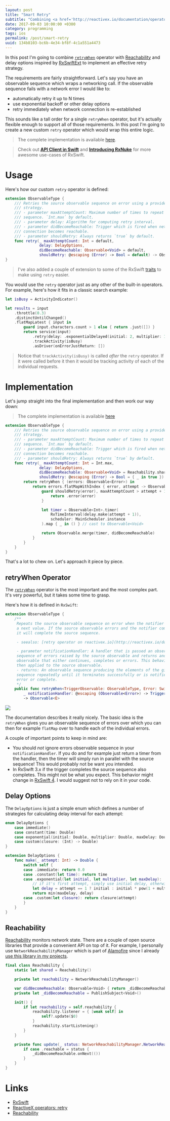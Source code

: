 ```yaml
---
layout: post
title: "Smart Retry"
subtitle: "Combining <a href='http://reactivex.io/documentation/operators/retry.html'>retryWhen</a> operator with <a href='https://developer.apple.com/library/content/samplecode/Reachability/Introduction/Intro.html'>Reachability</a> and delay options inspired by <a href='https://github.com/RxSwiftCommunity/RxSwiftExt'>RxSwiftExt</a> to implement auto-retries"
date: 2017-09-03 10:00:00 +0300
category: programming
tags: ios
permalink: /post/smart-retry
uuid: 134b8103-bc6b-4e34-bf8f-4c1a551a4473
---
```


In this post I'm going to combine [`retryWhen`](http://reactivex.io/documentation/operators/retry.html) operator with [Reachability](https://developer.apple.com/library/content/samplecode/Reachability/Introduction/Intro.html) and delay options inspired by [RxSwiftExt](https://github.com/RxSwiftCommunity/RxSwiftExt) to implement an effective retry strategy.

The requirements are fairly straightforward. Let's say you have an observable sequence which wraps a networking call. If the observable sequence fails with a network error I would like to:

- automatically retry it up to N times
- use exponential backoff or other delay options
- retry immediately when network connection is re-established

This sounds like a tall order for a single `retryWhen` operator, but it's actually flexible enough to support all of those requirements. In this post I'm going to create a new custom `retry` operator which would wrap this entire logic.

> The complete implementation is available [here](https://gist.github.com/kean/95b69ef1a90bb62e9b81e924a0a71437).

> Check out <a href="{{ site.url }}/post/api-client">**API Client in Swift**</a> and <a href="{{ site.url }}/post/introducing-rxnuke">**Introducing RxNuke**</a> for more awesome use-cases of RxSwift.

# Usage

Here's how our custom `retry` operator is defined:

```swift
extension ObservableType {
    /// Retries the source observable sequence on error using a provided retry
    /// strategy.
    /// - parameter maxAttemptCount: Maximum number of times to repeat the
    /// sequence. `Int.max` by default.
    /// - parameter delay: Algorithm for computing retry interval.
    /// - parameter didBecomeReachable: Trigger which is fired when network
    /// connection becomes reachable.
    /// - parameter shouldRetry: Always returns `true` by default.
    func retry(_ maxAttemptCount: Int = default,
               delay: DelayOptions,
               didBecomeReachable: Observable<Void> = default,
               shouldRetry: @escaping (Error) -> Bool = default) -> Observable<E>
}
```

> I've also added a couple of extension to some of the RxSwift [traits](https://github.com/ReactiveX/RxSwift/blob/master/Documentation/Traits.md) to make using `retry` easier.

You would use the `retry` operator just as any other of the built-in operators. For example, here's how it fits in a classic search example:

```swift
let isBusy = ActivityIndicator()

let results = input
    .throttle(0.3)
    .distinctUntilChanged()
    .flatMapLatest { input in
        guard input.characters.count > 1 else { return .just([]) }
        return service(input)
            .retry(delay: .exponentialDelayed(initial: 2, multiplier: 1, maxDelay: 16))
            .trackActivity(isBusy)
            .asDriver(onErrorJustReturn: [])
```

> Notice that `trackActivity(isBusy)` is called _after_ the `retry` operator. If it were called before it then it would be tracking activity of each of the individual requests.

# Implementation

Let's jump straight into the final implementation and then work our way down:

> The complete implementation is available [here](https://gist.github.com/kean/95b69ef1a90bb62e9b81e924a0a71437)

```swift
extension ObservableType {
    /// Retries the source observable sequence on error using a provided retry
    /// strategy.
    /// - parameter maxAttemptCount: Maximum number of times to repeat the
    /// sequence. `Int.max` by default.
    /// - parameter didBecomeReachable: Trigger which is fired when network
    /// connection becomes reachable.
    /// - parameter shouldRetry: Always returns `true` by default.
    func retry(_ maxAttemptCount: Int = Int.max,
               delay: DelayOptions,
               didBecomeReachable: Observable<Void> = Reachability.shared.didBecomeReachable,
               shouldRetry: @escaping (Error) -> Bool = { _ in true }) -> Observable<E> {
        return retryWhen { (errors: Observable<Error>) in
            return errors.flatMapWithIndex { error, attempt -> Observable<Void> in
                guard shouldRetry(error), maxAttemptCount > attempt + 1 else {
                    return .error(error)
                }

                let timer = Observable<Int>.timer(
                    RxTimeInterval(delay.make(attempt + 1)),
                    scheduler: MainScheduler.instance
                ).map { _ in () } // cast to Observable<Void>

                return Observable.merge(timer, didBecomeReachable)
            }
        }
    }
}
```

That's a lot to chew on. Let's approach it piece by piece.

## retryWhen Operator

The [`retryWhen`](http://reactivex.io/documentation/operators/retry.html) operator is the most important and the most complex part. It's very powerful, but it takes some time to grasp.

Here's how it is defined in `RxSwift`:

```swift
extension ObservableType {
    /**
     Repeats the source observable sequence on error when the notifier emits
     a next value. If the source observable errors and the notifier completes,
     it will complete the source sequence.

     - seealso: [retry operator on reactivex.io](http://reactivex.io/documentation/operators/retry.html)

     - parameter notificationHandler: A handler that is passed an observable
     sequence of errors raised by the source observable and returns and
     observable that either continues, completes or errors. This behavior is
     then applied to the source observable.
     - returns: An observable sequence producing the elements of the given
     sequence repeatedly until it terminates successfully or is notified to
     error or complete.
     */
    public func retryWhen<TriggerObservable: ObservableType, Error: Swift.Error>(
        _ notificationHandler: @escaping (Observable<Error>) -> TriggerObservable)
        -> Observable<E>
```

<img src="{{ site.url }}/images/misc/retryWhen.f.png" style="max-width:500px;">

The documentation describes it really nicely. The basic idea is the `retryWhen` gives you an observable sequence of errors over which you can then for example `flatMap` over to handle each of the individual errors.

A couple of important points to keep in mind are:

- You should _not_ ignore errors observable sequence in your `notificationHandler`. If you do and for example just return a timer from the handler, then the timer will simply run in parallel with the source sequence! This would probably not be want you intended.
- In RxSwift 3.x if the trigger completes the source sequence also completes. This might not be what you expect. This behavior might change in [RxSwift 4](https://github.com/ReactiveX/RxSwift/issues/1082). I would suggest not to rely on it in your code.

## Delay Options

The `DelayOptions` is just a simple enum which defines a number of strategies for calculating delay interval for each attempt:

```swift
enum DelayOptions {
    case immediate()
    case constant(time: Double)
    case exponential(initial: Double, multiplier: Double, maxDelay: Double)
    case custom(closure: (Int) -> Double)
}

extension DelayOptions {
    func make(_ attempt: Int) -> Double {
        switch self {
        case .immediate: return 0.0
        case .constant(let time): return time
        case .exponential(let initial, let multiplier, let maxDelay):
            // if it's first attempt, simply use initial delay, otherwise calculate delay
            let delay = attempt == 1 ? initial : initial * pow(1 + multiplier, Double(attempt - 1))
            return min(maxDelay, delay)
        case .custom(let closure): return closure(attempt)
        }
    }
}
```

## Reachability

[Reachability](https://developer.apple.com/library/content/samplecode/Reachability/Introduction/Intro.html) monitors network state. There are a couple of open source libraries that provide a convenient API on top of it. For example, I personally use `NetworkReachabilityManager` which is part of [Alamofire](https://github.com/Alamofire/Alamofire#network-reachability) since I already [use this library in my projects](https://kean.github.io/post/api-client).

```swift
final class Reachability {
    static let shared = Reachability()

    private let reachability = NetworkReachabilityManager()

    var didBecomeReachable: Observable<Void> { return _didBecomeReachable.asObservable() }
    private let _didBecomeReachable = PublishSubject<Void>()

    init() {
        if let reachability = self.reachability {
            reachability.listener = { [weak self] in
                self?.update($0)
            }
            reachability.startListening()
        }
    }

    private func update(_ status: NetworkReachabilityManager.NetworkReachabilityStatus) {
        if case .reachable = status {
            _didBecomeReachable.onNext(())
        }
    }
}
```

# Links

- [RxSwift](https://github.com/ReactiveX/RxSwift)
- [ReactiveX operators: retry](http://reactivex.io/documentation/operators/retry.html)
- [Reachability](https://developer.apple.com/library/content/samplecode/Reachability/Introduction/Intro.html)

